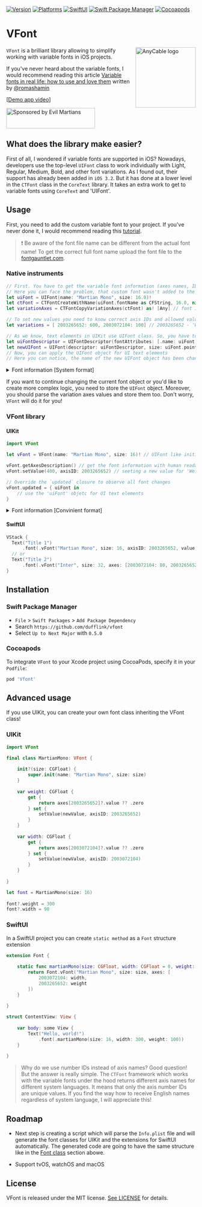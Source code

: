 [![Version](https://img.shields.io/badge/Version-0.5.0-red?style=flat-square)](https://img.shields.io/badge/Version-0.5.0-red?style=flat-square)
[![Platforms](https://img.shields.io/badge/Platforms-iOS-blue?style=flat-square)](https://img.shields.io/badge/Platforms-iOS-blue?style=flat-square)
[![SwiftUI](https://img.shields.io/badge/SwiftUI-compatible-orange?style=flat-square)](https://img.shields.io/badge/SwiftUI-compatible-orange?style=flat-square)
[![Swift Package Manager](https://img.shields.io/badge/Swift_Package_Manager-compatible-green?style=flat-square)](https://img.shields.io/badge/Swift_Package_Manager-compatible-green?style=flat-square)
[![Cocoapods](https://img.shields.io/badge/Cocoapods-compatible-green?style=flat-square)](https://img.shields.io/badge/Cocoapods-compatible-green?style=flat-square)

# VFont

<img align="right" height="160" width="160"
     title="AnyCable logo" src="https://user-images.githubusercontent.com/29461219/168282928-cd6bd7ea-12e0-4572-8a8b-2b65538edb03.svg">

`VFont` is a brilliant library allowing to simplify working with variable fonts in iOS projects. 

If you've never heard about the variable fonts, I would recommend reading this article [Variable fonts in real life: how to use and love them](https://evilmartians.com/chronicles/variable-fonts-in-real-life-how-to-use-and-love-them) written by [@romashamin](https://github.com/romashamin)

[[Demo app video](https://user-images.githubusercontent.com/29461219/167891461-f3c9a035-9d36-4e93-8a47-0a02ed1b0007.mp4)]

<a href="https://evilmartians.com/">
  <img
    src="https://evilmartians.com/badges/sponsored-by-evil-martians.svg"
    alt="Sponsored by Evil Martians"
    width="236"
    height="54"
/> </a>

## What does the library make easier?

First of all, I wondered if variable fonts are supported in iOS? Nowadays, developers use the top-level `UIFont` class to work individually with Light, Regular, Medium, Bold, and other font variations. As I found out, their support has already been added in `iOS 3.2`. But it has done at a lower level in the `CTFont` class in the `CoreText` library. It takes an extra work to get to variable fonts using `CoreText` and 'UIFont'.

## Usage
First, you need to add the custom variable font to your project. If you've never done it, I would recommend reading this [tutorial](https://sarunw.com/posts/how-to-add-custom-fonts-to-ios-app). 
>❗️ Be aware of the font file name can be different from the actual font name! To get the correct full font name upload the font file to the [fontgauntlet.com](https://fontgauntlet.com/).
### Native instruments
```swift
// First. You have to get the variable font information (axes names, IDs, allowed and default values). But there isn't the current axis value 🤷‍♂️
// Here you can face the problem, that custom font wasn't added to the project, was added incorrectly, or font name isn't correct
let uiFont = UIFont(name: "Martian Mono", size: 16.0)!
let ctFont = CTFontCreateWithName(uiFont.fontName as CFString, 16.0, nil)
let variationAxes = CTFontCopyVariationAxes(ctFont) as! [Any] // font information with weird format 👎

// To set new values you need to know correct axis IDs and allowed values (maxValue and minValue)
let variations = [ 2003265652: 600, 2003072104: 100] // 2003265652 - 'Weight'; 2003072104 - `Width`

// As we know, text elements in UIKit use UIFont class. So, you have to create new UIFont object with new values for axes.
let uiFontDescriptor = UIFontDescriptor(fontAttributes: [.name: uiFont.fontName, kCTFontVariationAttribute as UIFontDescriptor.AttributeName: variations])
let newUIFont = UIFont(descriptor: uiFontDescriptor, size: uiFont.pointSize) 
// Now, you can apply the UIFont object for UI text elements
// Here you can notice, the name of the new UIFont object has been changed to 'MartianMono-Regular_wght2580000_wdth640000'
```
<details>
  <summary>Font information [System format]</summary>
  
  ```swift
let variationAxes = CTFontCopyVariationAxes(ctFont) as! [Any]
print(variationAxes)

/*
[{
    NSCTVariationAxisDefaultValue = 400;
    NSCTVariationAxisIdentifier = 2003265652;
    NSCTVariationAxisMaximumValue = 800;
    NSCTVariationAxisMinimumValue = 100;
    NSCTVariationAxisName = Weight;
}, {
    NSCTVariationAxisDefaultValue = "112.5";
    NSCTVariationAxisIdentifier = 2003072104;
    NSCTVariationAxisMaximumValue = "112.5";
    NSCTVariationAxisMinimumValue = 75;
    NSCTVariationAxisName = Width;
}]
*/
```
</details>

If you want to continue changing the current font object or you'd like to create more complex logic, you need to store the `UIFont` object. Moreover, you should parse the variation axes values and store them too. Don't worry, `VFont` will do it for you!

### VFont library
#### UIKit
```swift
import VFont

let vFont = VFont(name: "Martian Mono", size: 16)! // UIFont like initialization

vFont.getAxesDescription() // get the font information with human readable format if you need it
vFont.setValue(400, axisID: 2003265652) // seeting a new value for 'Weight' axis

// Override the `updated` closure to observe all font changes
vFont.updated = { uiFont in
    // use the 'uiFont' objetc for UI text elements
}
```
<details>
  <summary>Font information [Convinient format]</summary>
  
  ```swift
let vFontInfo = vFont.getAxesDescription()
print(vFontInfo)

/*
Font - Martian Mono

Axes:
id: 2003265652
name: Weight
minValue: 100.0
maxValue: 800.0
defaultValue: 400.0
value: 400.0
-----
id: 2003072104
name: Width
minValue: 75.0
maxValue: 112.5
defaultValue: 112.5
value: 112.5
-----
*/
```
</details>

#### SwiftUI
```swift
VStack {
  Text("Title 1")
      .font(.vFont("Martian Mono", size: 16, axisID: 2003265652, value: 450))
  // or
  Text("Title 2")
      .font(.vFont("Inter", size: 32, axes: [2003072104: 80, 2003265652: 490])
}
```
## Installation
### Swift Package Manager

- `File` > `Swift Packages` > `Add Package Dependency`
- Search `https://github.com/dufflink/vfont`
- Select `Up to Next Major` with `0.5.0`

### Cocoapods

To integrate `VFont` to your Xcode project using CocoaPods, specify it in your `Podfile`:

```ruby
pod 'Vfont'
```

## Advanced usage
If you use UIKit, you can create your own font class inheriting the VFont class!

### UIKit
```swift
import VFont

final class MartianMono: VFont {
    
    init?(size: CGFloat) {
        super.init(name: "Martian Mono", size: size)
    }
    
    var weight: CGFloat {
        get {
            return axes[2003265652]?.value ?? .zero
        } set {
            setValue(newValue, axisID: 2003265652)
        }
    }
    
    var width: CGFloat {
        get {
            return axes[2003072104]?.value ?? .zero
        } set {
            setValue(newValue, axisID: 2003072104)
        }
    }
    
}
```
```swift
let font = MartianMono(size: 16)
        
font?.weight = 300
font?.width = 90
```
### SwiftUI
In a SwiftUI project you can create `static method` as a `Font` structure extension
```swift
extension Font {
    
    static func martianMono(size: CGFloat, width: CGFloat = 0, weight: CGFloat = 0) -> Font {
        return Font.vFont("Martian Mono", size: size, axes: [
            2003072104: width,
            2003265652: weight
        ])
    }
    
}
```
```swift
struct ContentView: View {
    
    var body: some View {
        Text("Hello, world!")
            .font(.martianMono(size: 16, width: 300, weight: 100))
    }
    
}
```
> Why do we use number IDs instead of axis names? Good question! But the answer is really simple. The `CTFont` framework which works with the variable fonts under the hood returns different axis names for different system languages. It means that only the axis number IDs are unique values. If you find the way how to receive English names regardless of system language, I will appreciate this!

## Roadmap
- Next step is creating a script which will parse the `Info.plist` file and will generate the font classes for UIKit and the extensions for SwiftUI automatically. The generated code are going to have the same structure like in the [Font class](https://github.com/dufflink/vfont/edit/master/README.md#font-class) section abowe.

- Support tvOS, watchOS and macOS

## License
VFont is released under the MIT license. [See LICENSE](https://github.com/dufflink/vfont/blob/master/LICENSE.md) for details.
